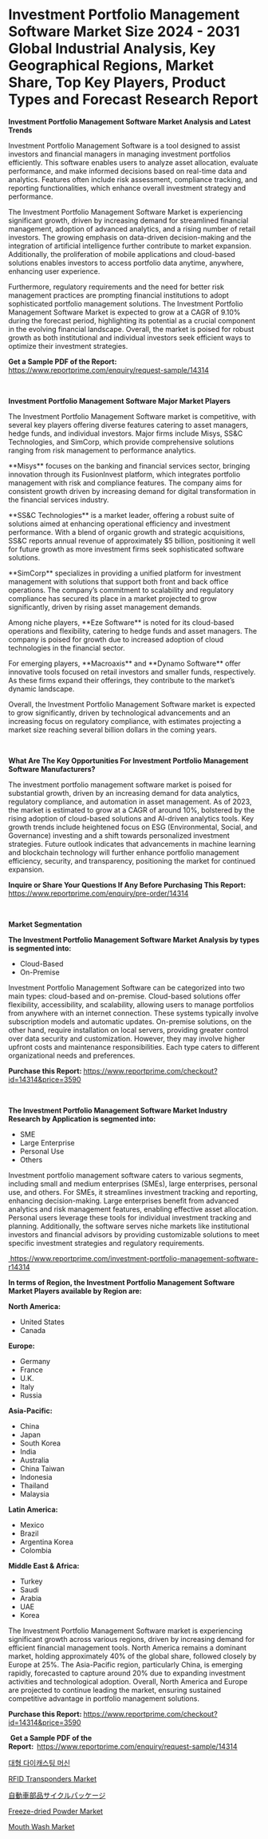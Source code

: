 <p><h1>Investment Portfolio Management Software Market Size 2024 - 2031 Global Industrial Analysis, Key Geographical Regions, Market Share, Top Key Players, Product Types and Forecast Research Report</h1></p><p><strong>Investment Portfolio Management Software Market Analysis and Latest Trends</strong></p>
<p><p>Investment Portfolio Management Software is a tool designed to assist investors and financial managers in managing investment portfolios efficiently. This software enables users to analyze asset allocation, evaluate performance, and make informed decisions based on real-time data and analytics. Features often include risk assessment, compliance tracking, and reporting functionalities, which enhance overall investment strategy and performance.</p><p>The Investment Portfolio Management Software Market is experiencing significant growth, driven by increasing demand for streamlined financial management, adoption of advanced analytics, and a rising number of retail investors. The growing emphasis on data-driven decision-making and the integration of artificial intelligence further contribute to market expansion. Additionally, the proliferation of mobile applications and cloud-based solutions enables investors to access portfolio data anytime, anywhere, enhancing user experience.</p><p>Furthermore, regulatory requirements and the need for better risk management practices are prompting financial institutions to adopt sophisticated portfolio management solutions. The Investment Portfolio Management Software Market is expected to grow at a CAGR of 9.10% during the forecast period, highlighting its potential as a crucial component in the evolving financial landscape. Overall, the market is poised for robust growth as both institutional and individual investors seek efficient ways to optimize their investment strategies.</p></p>
<p><strong>Get a Sample PDF of the Report:&nbsp;</strong> <a href="https://www.reportprime.com/enquiry/request-sample/14314">https://www.reportprime.com/enquiry/request-sample/14314</a></p>
<p>&nbsp;</p>
<p><strong>Investment Portfolio Management Software Major Market Players</strong></p>
<p><p>The Investment Portfolio Management Software market is competitive, with several key players offering diverse features catering to asset managers, hedge funds, and individual investors. Major firms include Misys, SS&C Technologies, and SimCorp, which provide comprehensive solutions ranging from risk management to performance analytics.</p><p>**Misys** focuses on the banking and financial services sector, bringing innovation through its FusionInvest platform, which integrates portfolio management with risk and compliance features. The company aims for consistent growth driven by increasing demand for digital transformation in the financial services industry.</p><p>**SS&C Technologies** is a market leader, offering a robust suite of solutions aimed at enhancing operational efficiency and investment performance. With a blend of organic growth and strategic acquisitions, SS&C reports annual revenue of approximately $5 billion, positioning it well for future growth as more investment firms seek sophisticated software solutions.</p><p>**SimCorp** specializes in providing a unified platform for investment management with solutions that support both front and back office operations. The company’s commitment to scalability and regulatory compliance has secured its place in a market projected to grow significantly, driven by rising asset management demands.</p><p>Among niche players, **Eze Software** is noted for its cloud-based operations and flexibility, catering to hedge funds and asset managers. The company is poised for growth due to increased adoption of cloud technologies in the financial sector.</p><p>For emerging players, **Macroaxis** and **Dynamo Software** offer innovative tools focused on retail investors and smaller funds, respectively. As these firms expand their offerings, they contribute to the market’s dynamic landscape.</p><p>Overall, the Investment Portfolio Management Software market is expected to grow significantly, driven by technological advancements and an increasing focus on regulatory compliance, with estimates projecting a market size reaching several billion dollars in the coming years.</p></p>
<p>&nbsp;</p>
<p><strong>What Are The Key Opportunities For Investment Portfolio Management Software Manufacturers?</strong></p>
<p><p>The investment portfolio management software market is poised for substantial growth, driven by an increasing demand for data analytics, regulatory compliance, and automation in asset management. As of 2023, the market is estimated to grow at a CAGR of around 10%, bolstered by the rising adoption of cloud-based solutions and AI-driven analytics tools. Key growth trends include heightened focus on ESG (Environmental, Social, and Governance) investing and a shift towards personalized investment strategies. Future outlook indicates that advancements in machine learning and blockchain technology will further enhance portfolio management efficiency, security, and transparency, positioning the market for continued expansion.</p></p>
<p><strong>Inquire or Share Your Questions If Any Before Purchasing This Report:</strong> <a href="https://www.reportprime.com/enquiry/pre-order/14314">https://www.reportprime.com/enquiry/pre-order/14314</a></p>
<p>&nbsp;</p>
<p><strong>Market Segmentation</strong></p>
<p><strong>The Investment Portfolio Management Software Market Analysis by types is segmented into:</strong></p>
<p><ul><li>Cloud-Based</li><li>On-Premise</li></ul></p>
<p><p>Investment Portfolio Management Software can be categorized into two main types: cloud-based and on-premise. Cloud-based solutions offer flexibility, accessibility, and scalability, allowing users to manage portfolios from anywhere with an internet connection. These systems typically involve subscription models and automatic updates. On-premise solutions, on the other hand, require installation on local servers, providing greater control over data security and customization. However, they may involve higher upfront costs and maintenance responsibilities. Each type caters to different organizational needs and preferences.</p></p>
<p><strong>Purchase this Report:&nbsp;</strong><a href="https://www.reportprime.com/checkout?id=14314&price=3590">https://www.reportprime.com/checkout?id=14314&price=3590</a></p>
<p>&nbsp;</p>
<p><strong>The Investment Portfolio Management Software Market Industry Research by Application is segmented into:</strong></p>
<p><ul><li>SME</li><li>Large Enterprise</li><li>Personal Use</li><li>Others</li></ul></p>
<p><p>Investment portfolio management software caters to various segments, including small and medium enterprises (SMEs), large enterprises, personal use, and others. For SMEs, it streamlines investment tracking and reporting, enhancing decision-making. Large enterprises benefit from advanced analytics and risk management features, enabling effective asset allocation. Personal users leverage these tools for individual investment tracking and planning. Additionally, the software serves niche markets like institutional investors and financial advisors by providing customizable solutions to meet specific investment strategies and regulatory requirements.</p></p>
<p><a href="https://www.reportprime.com/investment-portfolio-management-software-r14314">&nbsp;https://www.reportprime.com/investment-portfolio-management-software-r14314</a></p>
<p><strong>In terms of Region, the Investment Portfolio Management Software Market Players available by Region are:</strong></p>
<p>
    <p> <strong> North America: </strong>
        <ul>
            <li>United States</li>
            <li>Canada</li>
        </ul>
        </p> 
    <p> <strong> Europe: </strong>
        <ul>
            <li>Germany</li>
            <li>France</li>
            <li>U.K.</li>
            <li>Italy</li>
            <li>Russia</li>
        </ul>
        </p> 
    <p> <strong> Asia-Pacific: </strong>
        <ul>
            <li>China</li>
            <li>Japan</li>
            <li>South Korea</li>
            <li>India</li>
            <li>Australia</li>
            <li>China Taiwan</li>
            <li>Indonesia</li>
            <li>Thailand</li>
            <li>Malaysia</li>
        </ul>
        </p> 
    <p> <strong> Latin America: </strong>
        <ul>
            <li>Mexico</li>
            <li>Brazil</li>
            <li>Argentina Korea</li>
            <li>Colombia</li>
        </ul>
        </p> 
    <p> <strong> Middle East & Africa: </strong>
        <ul>
            <li>Turkey</li>
            <li>Saudi</li>
            <li>Arabia</li>
            <li>UAE</li>
            <li>Korea</li>
        </ul>
    </p>
    </p>
<p><p>The Investment Portfolio Management Software market is experiencing significant growth across various regions, driven by increasing demand for efficient financial management tools. North America remains a dominant market, holding approximately 40% of the global share, followed closely by Europe at 25%. The Asia-Pacific region, particularly China, is emerging rapidly, forecasted to capture around 20% due to expanding investment activities and technological adoption. Overall, North America and Europe are projected to continue leading the market, ensuring sustained competitive advantage in portfolio management solutions.</p></p>
<p><strong>Purchase this Report: </strong><a href="https://www.reportprime.com/checkout?id=14314&price=3590">https://www.reportprime.com/checkout?id=14314&price=3590</a></p>
<p>&nbsp;<strong>Get a Sample PDF of the Report:&nbsp;&nbsp;</strong><a href="https://www.reportprime.com/enquiry/request-sample/14314">https://www.reportprime.com/enquiry/request-sample/14314</a></p>
<p><strong></strong></p>
<p><p><a href="https://medium.com/@wallacbahrtyinger567686/large-die-casting-machine-market-%EC%9D%98-%EA%B8%80%EB%A1%9C%EB%B2%8C-%EC%8B%9C%EC%9E%A5-%EA%B0%9C%EC%9A%94%EB%8A%94-%EC%A0%84-%EC%84%B8%EA%B3%84-%EB%B0%8F-%EC%A3%BC%EC%9A%94-%EC%8B%9C%EC%9E%A5%EC%9D%98-%EC%82%B0%EC%97%85%EC%97%90-%EC%98%81%ED%96%A5%EC%9D%84-%EB%AF%B8%EC%B9%98%EB%8A%94-%EC%A3%BC%EC%9A%94-%ED%8A%B8%EB%A0%8C%EB%93%9C%EC%97%90-%EB%8C%80%ED%95%9C-%EB%8F%85%ED%8A%B9%ED%95%9C-%EA%B4%80%EC%A0%90%EC%9D%84-%EC%A0%9C%EA%B3%B5%ED%95%A9%EB%8B%88%EB%8B%A4-a02b8aa12843">대형 다이캐스팅 머신</a></p><p><a href="https://www.linkedin.com/pulse/rfid-transponders-market-industry-trends-forecast-period-mejwe?trackingId=EEwrdSoOSli3OvjFXn7EtQ%3D%3D">RFID Transponders Market</a></p><p><a href="https://medium.com/@maudward1907/automotive-parts-cycle-package-market-%E3%81%AE%E3%82%B0%E3%83%AD%E3%83%BC%E3%83%90%E3%83%AB%E5%B8%82%E5%A0%B4%E6%A6%82%E8%A6%81%E3%81%AF-%E4%B8%96%E7%95%8C%E3%81%8A%E3%82%88%E3%81%B3%E4%B8%BB%E8%A6%81%E5%B8%82%E5%A0%B4%E3%81%AB%E3%81%8A%E3%81%91%E3%82%8B%E6%A5%AD%E7%95%8C%E3%81%AB%E5%BD%B1%E9%9F%BF%E3%82%92%E4%B8%8E%E3%81%88%E3%82%8B%E4%B8%BB%E8%A6%81%E3%81%AA%E3%83%88%E3%83%AC%E3%83%B3%E3%83%89%E3%81%AB%E3%81%A4%E3%81%84%E3%81%A6-%E7%8B%AC%E8%87%AA%E3%81%AE%E8%A6%96%E7%82%B9%E3%82%92%E6%8F%90%E4%BE%9B%E3%81%97%E3%81%BE%E3%81%99-eaaedc0504ab">自動車部品サイクルパッケージ</a></p><p><a href="https://issuu.com/reportprime-2/docs/freeze-dried-powder-market-size-203_eeae1c6d83e0aa">Freeze-dried Powder Market</a></p><p><a href="https://issuu.com/reportprime-2/docs/mouth-wash-market-size-2030.pptx_81f83dc91be2f0">Mouth Wash Market</a></p></p>